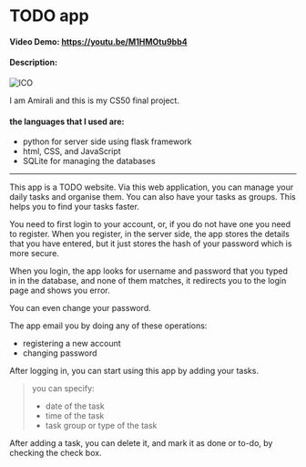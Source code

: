 
# TODO app
#### Video Demo:  <https://youtu.be/M1HMOtu9bb4>
#### Description:


![ICO](/static/og-image.ico)


I am Amirali and this is my CS50 final project.

#### the languages that I used are:
- python for server side using flask framework
- html, CSS, and JavaScript
- SQLite for managing the databases
<hr>
This app is a TODO website. Via this web application, you can manage your daily tasks and organise them. You can also have your tasks as groups. This helps you to find your tasks faster.

You need to first login to your account, or, if you do not have one you need to register.
When you register, in the server side, the app stores the details that you have entered, but it just stores the hash of your password which is more secure.

When you login, the app looks for username and password that you typed in in the database, and none of them matches, it redirects you to the login page and shows you error.

You can even change your password.

The app email you by doing any of these operations:
- registering a new account
- changing password

After logging in, you can start using this app by adding your tasks.
> you can specify:
> - date of the task
> - time of the task
> - task group or type of the task

After adding a task, you can delete it, and mark it as done or to-do, by checking the check box.
